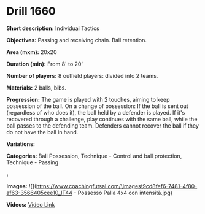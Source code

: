 # Drill 1660

**Short description:**
Individual Tactics

**Objectives:**
Passing and receiving chain. Ball retention.

**Area (mxm):**
20x20

**Duration (min):**
From 8' to 20'

**Number of players:**
8 outfield players: divided into 2 teams.

**Materials:**
2 balls, bibs.

**Progression:**
The game is played with 2 touches, aiming to keep possession of the ball. On a change of possession: If the ball is sent out (regardless of who does it), the ball held by a defender is played. If it's recovered through a challenge, play continues with the same ball, while the ball passes to the defending team. Defenders cannot recover the ball if they do not have the ball in hand.

**Variations:**


**Categories:**
Ball Possession, Technique - Control and ball protection, Technique - Passing

**:**


**Images:**
![](https://www.coachingfutsal.com/\images\9cd8fef6-7481-4f80-af63-3566405cee10_IT44 - Possesso Palla 4x4 con intensità.jpg)

**Videos:**
[Video Link](https://www.youtube.com/embed/Rjghsnew_fs)

